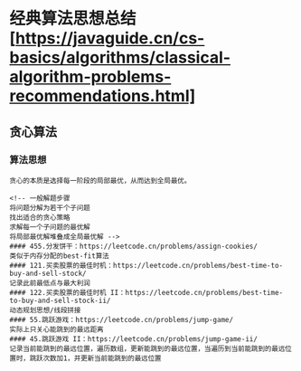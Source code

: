 # 经典算法思想总结[https://javaguide.cn/cs-basics/algorithms/classical-algorithm-problems-recommendations.html]
## 贪心算法
### 算法思想
    贪心的本质是选择每一阶段的局部最优，从而达到全局最优。

    <!-- 一般解题步骤
    将问题分解为若干个子问题
    找出适合的贪心策略
    求解每一个子问题的最优解
    将局部最优解堆叠成全局最优解 -->
    #### 455.分发饼干：https://leetcode.cn/problems/assign-cookies/
    类似于内存分配的best-fit算法
    #### 121.买卖股票的最佳时机：https://leetcode.cn/problems/best-time-to-buy-and-sell-stock/
    记录此前最低点与最大利润
    #### 122.买卖股票的最佳时机 II：https://leetcode.cn/problems/best-time-to-buy-and-sell-stock-ii/
    动态规划思想/线段拼接
    #### 55.跳跃游戏：https://leetcode.cn/problems/jump-game/
    实际上只关心能跳到的最远距离
    #### 45.跳跃游戏 II：https://leetcode.cn/problems/jump-game-ii/
    记录当前能跳到的最远位置，遍历数组，更新能跳到的最远位置，当遍历到当前能跳到的最远位置时，跳跃次数加1，并更新当前能跳到的最远位置